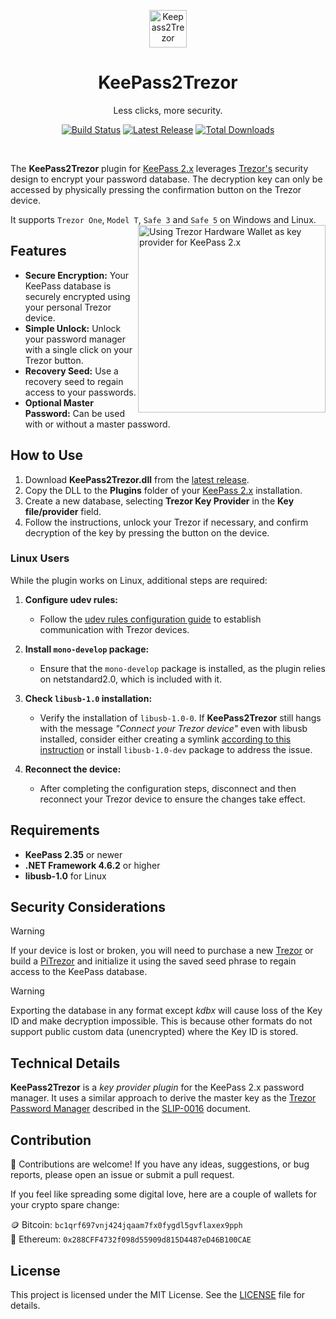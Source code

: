 <p align="center"><img src="images/kp2t_logo.svg" alt="Keepass2Trezor" height="60"/></p>

<h1 align="center">KeePass2Trezor</h1>
<p align="center">Less clicks, more security.</p>

<p align="center">
  <a href="https://github.com/vnau/keepass2trezor/actions/workflows/build.yml"><img src="https://github.com/vnau/keepass2trezor/actions/workflows/build.yml/badge.svg?color=gray" alt="Build Status"/></a>
  <a href="https://github.com/vnau/keepass2trezor/releases/latest"><img src="https://img.shields.io/github/release/vnau/keepass2trezor" alt="Latest Release"/></a>
  <a href="https://github.com/vnau/keepass2trezor/releases/latest/download/keepass2trezor.zip"><img src="https://img.shields.io/github/downloads/vnau/keepass2trezor/total.svg" alt="Total Downloads"/></a>
</p>
<br/>

The **KeePass2Trezor** plugin for [KeePass 2.x](https://keepass.info/) leverages [Trezor's](https://trezor.io/) security design to encrypt your password database. The decryption key can only be accessed by physically pressing the confirmation button on the Trezor device.

It supports ```Trezor One```, ```Model T```, ```Safe 3``` and ```Safe 5``` on Windows and Linux.
<img align="right" width="300" height="300" alt="Using Trezor Hardware Wallet as key provider for KeePass 2.x" src="images/kp2t_animation.gif">

## Features

- **Secure Encryption:** Your KeePass database is securely encrypted using your personal Trezor device.
- **Simple Unlock:** Unlock your password manager with a single click on your Trezor button.
- **Recovery Seed:** Use a recovery seed to regain access to your passwords.
- **Optional Master Password:** Can be used with or without a master password.

## How to Use

1. Download **KeePass2Trezor.dll** from the [latest release](https://github.com/vnau/keepass2trezor/releases).
2. Copy the DLL to the **Plugins** folder of your [KeePass 2.x](https://keepass.info/) installation.
3. Create a new database, selecting **Trezor Key Provider** in the **Key file/provider** field.
4. Follow the instructions, unlock your Trezor if necessary, and confirm decryption of the key by pressing the button on the device.

### Linux Users

While the plugin works on Linux, additional steps are required:

1. **Configure udev rules:**
   - Follow the [udev rules configuration guide](https://trezor.io/learn/a/udev-rules) to establish communication with Trezor devices.

2. **Install `mono-develop` package:**
   - Ensure that the `mono-develop` package is installed, as the plugin relies on netstandard2.0, which is included with it.

3. **Check `libusb-1.0` installation:**
   - Verify the installation of `libusb-1.0-0`. If **KeePass2Trezor** still hangs with the message _"Connect your Trezor device"_ even with libusb installed, consider either creating a symlink [according to this instruction](https://github.com/LibUsbDotNet/LibUsbDotNet?tab=readme-ov-file#linux-users) or install `libusb-1.0-dev` package to address the issue.

4. **Reconnect the device:**
   - After completing the configuration steps, disconnect and then reconnect your Trezor device to ensure the changes take effect.

## Requirements

- **KeePass 2.35** or newer
- **.NET Framework 4.6.2** or higher
- **libusb-1.0** for Linux

## Security Considerations

> [!WARNING]
> If your device is lost or broken, you will need to purchase a new [Trezor](https://trezor.io/) or build a [PiTrezor](https://www.pitrezor.com) and initialize it using the saved seed phrase to regain access to the KeePass database.

> [!WARNING]
> Exporting the database in any format except _kdbx_ will cause loss of the Key ID and make decryption impossible. This is because other formats do not support public custom data (unencrypted) where the Key ID is stored.

## Technical Details

**KeePass2Trezor** is a _key provider plugin_ for the KeePass 2.x password manager. It uses a similar approach to derive the master key as the [Trezor Password Manager](https://trezor.io/passwords/) described in the [SLIP-0016](https://github.com/satoshilabs/slips/blob/master/slip-0016.md) document.

## Contribution

🌱 Contributions are welcome! If you have any ideas, suggestions, or bug reports, please open an issue or submit a pull request.

If you feel like spreading some digital love, here are a couple of wallets for your crypto spare change:

🪙 Bitcoin: ```bc1qrf697vnj424jqaam7fx0fygdl5gvflaxex9pph```  
💎 Ethereum: ```0x288CFF4732f098d55909d815D4487eD46B100CAE``` 

## License

This project is licensed under the MIT License. See the [LICENSE](LICENSE) file for details.
